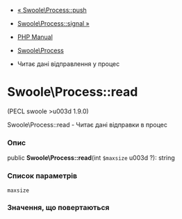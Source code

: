 - [« Swoole\Process::push](swoole-process.push.md)
- [Swoole\Process::signal »](swoole-process.signal.md)

- [PHP Manual](index.md)
- [Swoole\Process](class.swoole-process.md)
- Читає дані відправлення у процес

# Swoole\Process::read

(PECL swoole \>u003d 1.9.0)

Swoole\Process::read - Читає дані відправки в процес

### Опис

public **Swoole\Process::read**(int `$maxsize` u003d ?): string

### Список параметрів

`maxsize`

### Значення, що повертаються

